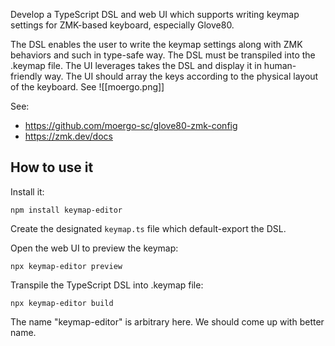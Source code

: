 Develop a TypeScript DSL and web UI which supports writing keymap settings for ZMK-based keyboard, especially Glove80.

The DSL enables the user to write the keymap settings along with ZMK behaviors and such in type-safe way.
The DSL must be transpiled into the .keymap file.
The UI leverages takes the DSL and display it in human-friendly way.
The UI should array the keys according to the physical layout of the keyboard. See ![[moergo.png]]

See:
- https://github.com/moergo-sc/glove80-zmk-config
- https://zmk.dev/docs



## How to use it

Install it:
```
npm install keymap-editor
```

Create the designated `keymap.ts` file which default-export the DSL.

Open the web UI to preview the keymap:
```
npx keymap-editor preview 
```

Transpile the TypeScript DSL into .keymap file:
```
npx keymap-editor build
```

The name "keymap-editor" is arbitrary here. We should come up with better name.


